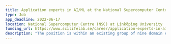 ```yaml
---
title: Application experts in AI/ML at the National Supercomputer Centre
type: Job
app_deadline: 2022-06-17
location: National Supercomputer Centre (NSC) at Linköping University
funding_url: https://www.scilifelab.se/career/application-experts-in-ai-ml-at-the-national-supercomputer-centre/
description: "The position is within an existing group of nine domain experts at National Supercomputer Centre (NSC) at Linköping University. The group includes application experts with varying domain knowledge. The group has been working on effective use of NSC’s computational resources for the last ten years. **Last day to apply 17th June**,"
---
```

